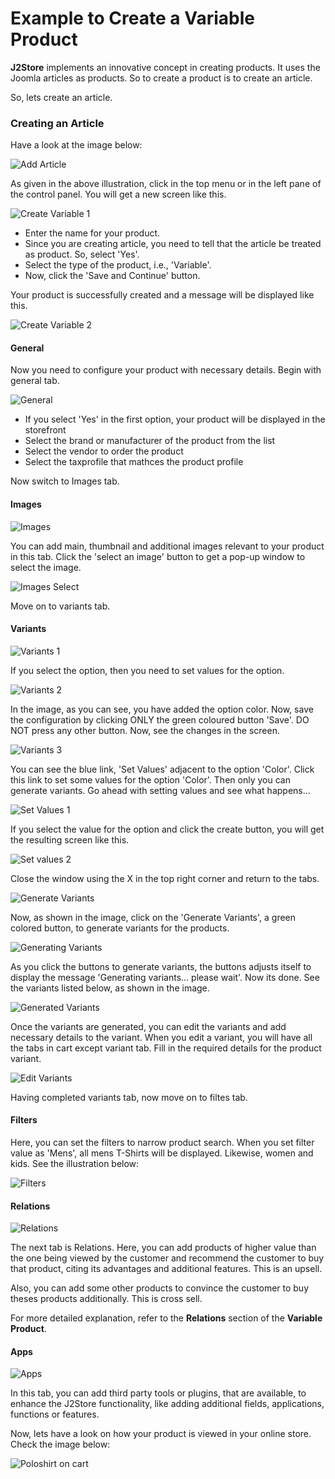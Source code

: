 # Example to Create a Variable Product

**J2Store** implements an innovative concept in creating products. It uses the Joomla articles as products. So to create a product is to create an article.

So, lets create an article.

### Creating an Article

Have a look at the image below:

![Add Article](add_simple.png)

As given in the above illustration, click in the top menu or in the left pane of the control panel. You will get a new screen like this.

![Create Variable 1](create_variable_cart_1.png)

* Enter the name for your product. 
* Since you are creating article, you need to tell that the article be treated as product. So, select 'Yes'. 
* Select the type of the product, i.e., 'Variable'.
* Now, click the 'Save and Continue' button.

Your product is successfully created and a message will be displayed like this.

![Create Variable 2](create_variable_cart_2.png)

#### General
Now you need to configure your product with necessary details. Begin with general tab.

![General](create_variable_cart_general.png)

* If you select 'Yes' in the first option, your product will be displayed in the storefront
* Select the brand or manufacturer of the product from the list
* Select the vendor to order the product
* Select the taxprofile that mathces the product profile

Now switch to Images tab.

#### Images

![Images](create_variable_cart_images.png)

You can add main, thumbnail and additional images relevant to your product in this tab. Click the 'select an image' button to get a pop-up window to select the image.

![Images Select](create_variable_cart_images_select.png)

Move on to variants tab.
#### Variants

![Variants 1](create_variable_cart_variants_1.png)

If you select the option, then you need to set values for the option.

![Variants 2](create_variable_cart_variants_2.png)

In the image, as you can see, you have added the option color. Now, save the configuration by clicking ONLY the green coloured button 'Save'. DO NOT press any other button. Now, see the changes in the screen.

![Variants 3](create_variable_cart_variants_3.png)

You can see the blue link, 'Set Values' adjacent to the option 'Color'. Click this link to set some values for the option 'Color'. Then only you can generate variants. Go ahead with setting values and see what happens...

![Set Values 1](create_variable_cart_variants_setvalues.png)

If you select the value for the option and click the create button, you will get the resulting screen like this.

![Set values 2](create_variable_cart_variants_setvalues_1.png)

Close the window using the X in the top right corner and return to the tabs.

![Generate Variants](create_variable_cart_generate_variants.png.png)

Now, as shown in the image, click on the 'Generate Variants', a green colored button, to generate variants for the products.

![Generating Variants](create_variable_cart_genrating_variants.png.png)

As you click the buttons to generate variants, the buttons adjusts itself to display the message 'Generating variants... please wait'. Now its done. See the variants listed below, as shown in the image.

![Generated Variants](create_variable_cart_variants_generated.png.png)

Once the variants are generated, you can edit the variants and add necessary details to the variant. When you edit a variant, you will have all the tabs in cart except variant tab. Fill in the required details for the product variant.

![Edit Variants](editing_variants.png)

Having completed variants tab, now move on to filtes tab.

#### Filters

Here, you can set the filters to narrow product search. When you set filter value as 'Mens', all mens T-Shirts will be displayed. Likewise, women and kids. See the illustration below:

![Filters](create_variable_cart_variants_filters.png)

#### Relations

![Relations](create_variable_cart_relations.png)

The next tab is Relations. Here, you can add products of higher value than the one being viewed by the customer and recommend the customer to buy that product, citing its advantages and additional features. This is an upsell.

Also, you can add some other products to convince the customer to buy theses products additionally. This is cross sell.

For more detailed explanation, refer to the **Relations** section of the **Variable Product**.

#### Apps

![Apps](create_variable_cart_apps.png)

In this tab, you can add third party tools or plugins, that are available, to enhance the J2Store functionality, like adding additional fields, applications, functions or features.

Now, lets have a look on how your product is viewed in your online store. Check the image below:

![Poloshirt on cart](poloshirt_on_cart.png)